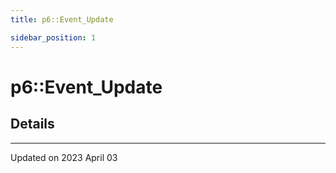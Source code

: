 ```yaml
---
title: p6::Event_Update

sidebar_position: 1
---
```


# p6::Event_Update





## Details
-------------------------------

Updated on 2023 April 03